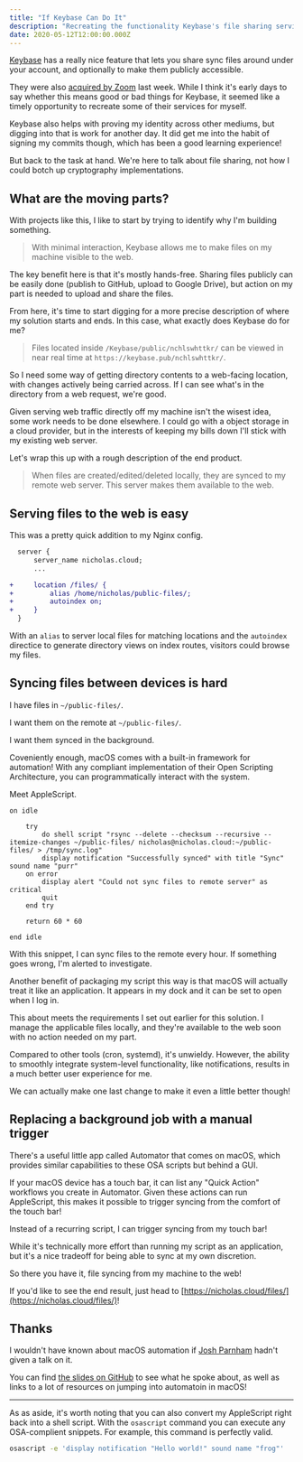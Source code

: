 ```yaml
---
title: "If Keybase Can Do It"
description: "Recreating the functionality Keybase's file sharing service"
date: 2020-05-12T12:00:00.000Z
---
```


[Keybase](https://keybase.pub) has a really nice feature that lets you share sync files around under your account, and optionally to make them publicly accessible.

They were also [acquired by Zoom](https://keybase.io/blog/keybase-joins-zoom) last week. While I think it's early days to say whether this means good or bad things for Keybase, it seemed like a timely opportunity to recreate some of their services for myself.

<!--more-->

Keybase also helps with proving my identity across other mediums, but digging into that is work for another day. It did get me into the habit of signing my commits though, which has been a good learning experience!

But back to the task at hand. We're here to talk about file sharing, not how I could botch up cryptography implementations.

## What are the moving parts?

With projects like this, I like to start by trying to identify why I'm building something.

> With minimal interaction, Keybase allows me to make files on my machine visible to the web.

The key benefit here is that it's mostly hands-free. Sharing files publicly can be easily done (publish to GitHub, upload to Google Drive), but action on my part is needed to upload and share the files.

From here, it's time to start digging for a more precise description of where my solution starts and ends. In this case, what exactly does Keybase do for me?

> Files located inside `/Keybase/public/nchlswhttkr/` can be viewed in near real time at `https://keybase.pub/nchlswhttkr/`.

So I need some way of getting directory contents to a web-facing location, with changes actively being carried across. If I can see what's in the directory from a web request, we're good.

Given serving web traffic directly off my machine isn't the wisest idea, some work needs to be done elsewhere. I could go with a object storage in a cloud provider, but in the interests of keeping my bills down I'll stick with my existing web server.

Let's wrap this up with a rough description of the end product.

> When files are created/edited/deleted locally, they are synced to my remote web server. This server makes them available to the web.

## Serving files to the web is easy

This was a pretty quick addition to my Nginx config.

```diff
  server {
      server_name nicholas.cloud;
      ...

+     location /files/ {
+         alias /home/nicholas/public-files/;
+         autoindex on;
+     }
  }
```

With an `alias` to server local files for matching locations and the `autoindex` directice to generate directory views on index routes, visitors could browse my files.

## Syncing files between devices is hard

I have files in `~/public-files/`.

I want them on the remote at `~/public-files/`.

I want them synced in the background.

Coveniently enough, macOS comes with a built-in framework for automation! With any compliant implementation of their Open Scripting Architecture, you can programmatically interact with the system.

Meet AppleScript.

```applescript
on idle

	try
		do shell script "rsync --delete --checksum --recursive --itemize-changes ~/public-files/ nicholas@nicholas.cloud:~/public-files/ > /tmp/sync.log"
		display notification "Successfully synced" with title "Sync" sound name "purr"
	on error
		display alert "Could not sync files to remote server" as critical
		quit
	end try

	return 60 * 60

end idle
```

With this snippet, I can sync files to the remote every hour. If something goes wrong, I'm alerted to investigate.

Another benefit of packaging my script this way is that macOS will actually treat it like an application. It appears in my dock and it can be set to open when I log in.

This about meets the requirements I set out earlier for this solution. I manage the applicable files locally, and they're available to the web soon with no action needed on my part.

Compared to other tools (cron, systemd), it's unwieldy. However, the ability to smoothly integrate system-level functionality, like notifications, results in a much better user experience for me.

We can actually make one last change to make it even a little better though!

## Replacing a background job with a manual trigger

There's a useful little app called Automator that comes on macOS, which provides similar capabilities to these OSA scripts but behind a GUI.

If your macOS device has a touch bar, it can list any "Quick Action" workflows you create in Automator. Given these actions can run AppleScript, this makes it possible to trigger syncing from the comfort of the touch bar!

Instead of a recurring script, I can trigger syncing from my touch bar!

While it's technically more effort than running my script as an application, but it's a nice tradeoff for being able to sync at my own discretion.

So there you have it, file syncing from my machine to the web!

If you'd like to see the end result, just head to [https://nicholas.cloud/files/](https://nicholas.cloud/files/)!

## Thanks

I wouldn't have known about macOS automation if [Josh Parnham](https://joshparnham.com/) hadn't given a talk on it.

You can find [the slides on GitHub](https://github.com/josh-/automating-macOS-with-JXA-presentation) to see what he spoke about, as well as links to a lot of resources on jumping into automatoin in macOS!

---

As as aside, it's worth noting that you can also convert my AppleScript right back into a shell script. With the `osascript` command you can execute any OSA-complient snippets. For example, this command is perfectly valid.

```sh
osascript -e 'display notification "Hello world!" sound name "frog"'
```
